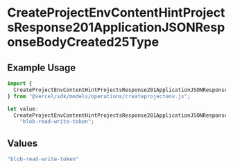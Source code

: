 # CreateProjectEnvContentHintProjectsResponse201ApplicationJSONResponseBodyCreated25Type

## Example Usage

```typescript
import {
  CreateProjectEnvContentHintProjectsResponse201ApplicationJSONResponseBodyCreated25Type,
} from "@vercel/sdk/models/operations/createprojectenv.js";

let value:
  CreateProjectEnvContentHintProjectsResponse201ApplicationJSONResponseBodyCreated25Type =
    "blob-read-write-token";
```

## Values

```typescript
"blob-read-write-token"
```